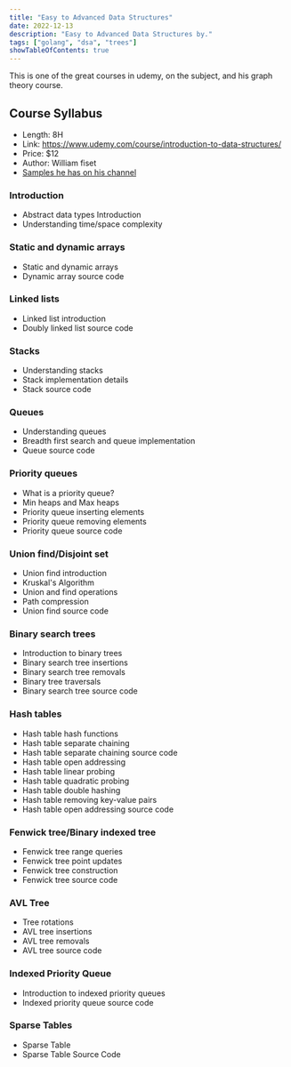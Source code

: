 ```yaml
---
title: "Easy to Advanced Data Structures"
date: 2022-12-13
description: "Easy to Advanced Data Structures by."
tags: ["golang", "dsa", "trees"]
showTableOfContents: true
---
```



This is one of the great courses in udemy, on the subject, and his graph theory course.

## Course Syllabus
- Length: 8H
- Link: https://www.udemy.com/course/introduction-to-data-structures/
- Price: $12
- Author: William fiset
- [Samples he has on his channel](https://www.youtube.com/watch?v=DgXR2OWQnLc&list=PLDV1Zeh2NRsDGO4--qE8yH72HFL1Km93P)

### Introduction

- Abstract data types Introduction
- Understanding time/space complexity

### Static and dynamic arrays

- Static and dynamic arrays
- Dynamic array source code

### Linked lists

- Linked list introduction
- Doubly linked list source code

### Stacks

- Understanding stacks
- Stack implementation details
- Stack source code

### Queues

- Understanding queues
- Breadth first search and queue implementation
- Queue source code

### Priority queues

- What is a priority queue?
- Min heaps and Max heaps
- Priority queue inserting elements
- Priority queue removing elements
- Priority queue source code

### Union find/Disjoint set

- Union find introduction
- Kruskal's Algorithm
- Union and find operations
- Path compression
- Union find source code

### Binary search trees

- Introduction to binary trees
- Binary search tree insertions
- Binary search tree removals
- Binary tree traversals
- Binary search tree source code

### Hash tables

- Hash table hash functions
- Hash table separate chaining
- Hash table separate chaining source code
- Hash table open addressing
- Hash table linear probing
- Hash table quadratic probing
- Hash table double hashing
- Hash table removing key-value pairs
- Hash table open addressing source code

### Fenwick tree/Binary indexed tree

- Fenwick tree range queries
- Fenwick tree point updates
- Fenwick tree construction
- Fenwick tree source code

### AVL Tree

- Tree rotations
- AVL tree insertions
- AVL tree removals
- AVL tree source code

### Indexed Priority Queue

- Introduction to indexed priority queues
- Indexed priority queue source code

### Sparse Tables

- Sparse Table
- Sparse Table Source Code
